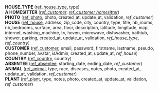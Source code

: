**HOUSE_TYPE** (<ins>ref_house_type</ins>, type)  
**A HOMESITTER** (<ins>_ref_customer_</ins>, <ins>_ref_customer homesitter_</ins>)  
**PHOTO** (<ins>ref_photo</ins>, photo, created_at, update_at, validation, _ref_customer_)  
**HOUSE** (<ins>ref_house</ins>, address, zip_code, city, country, type, title, nb_rooms, nb_bedrooms, surface, area, floor, description, latitude, longitude, map, internet, washing_machine, tv, hoven, microwave, dishwasher, bathtub, shower, parking, created_at, update_at, validation, _ref_house_type_, _ref_country_)  
**CUSTOMER** (<ins>ref_customer</ins>, email, password, firstname, lastname, pseudo, phone_number, avatar, isAdmin, created_at, update_at, _ref_house_)  
**COUNTRY** (<ins>ref_country</ins>, country)  
**ABSENTEE** (<ins>ref_absentee</ins>, starting_date, ending_date, _ref_customer_)  
**ANIMAL** (<ins>ref_animal</ins>, type, race, diseases, notes, photo, created_at, update_at, validation, _ref_customer_)  
**PLANT** (<ins>ref_plant</ins>, type, notes, photo, created_at, update_at, validation, _ref_customer_)